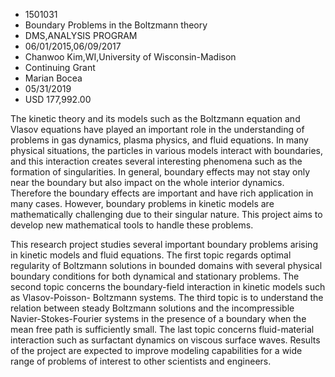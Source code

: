 
* 1501031
* Boundary Problems in the Boltzmann theory
* DMS,ANALYSIS PROGRAM
* 06/01/2015,06/09/2017
* Chanwoo Kim,WI,University of Wisconsin-Madison
* Continuing Grant
* Marian Bocea
* 05/31/2019
* USD 177,992.00

The kinetic theory and its models such as the Boltzmann equation and Vlasov
equations have played an important role in the understanding of problems in gas
dynamics, plasma physics, and fluid equations. In many physical situations, the
particles in various models interact with boundaries, and this interaction
creates several interesting phenomena such as the formation of singularities. In
general, boundary effects may not stay only near the boundary but also impact on
the whole interior dynamics. Therefore the boundary effects are important and
have rich application in many cases. However, boundary problems in kinetic
models are mathematically challenging due to their singular nature. This project
aims to develop new mathematical tools to handle these problems.

This research project studies several important boundary problems arising in
kinetic models and fluid equations. The first topic regards optimal regularity
of Boltzmann solutions in bounded domains with several physical boundary
conditions for both dynamical and stationary problems. The second topic concerns
the boundary-field interaction in kinetic models such as Vlasov-Poisson-
Boltzmann systems. The third topic is to understand the relation between steady
Boltzmann solutions and the incompressible Navier-Stokes-Fourier systems in the
presence of a boundary when the mean free path is sufficiently small. The last
topic concerns fluid-material interaction such as surfactant dynamics on viscous
surface waves. Results of the project are expected to improve modeling
capabilities for a wide range of problems of interest to other scientists and
engineers.
